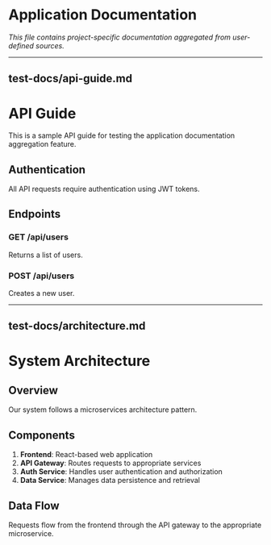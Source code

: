 # Application Documentation

_This file contains project-specific documentation aggregated from user-defined sources._

---

## test-docs/api-guide.md

# API Guide

This is a sample API guide for testing the application documentation aggregation feature.

## Authentication

All API requests require authentication using JWT tokens.

## Endpoints

### GET /api/users
Returns a list of users.

### POST /api/users
Creates a new user.

---

## test-docs/architecture.md

# System Architecture

## Overview

Our system follows a microservices architecture pattern.

## Components

1. **Frontend**: React-based web application
2. **API Gateway**: Routes requests to appropriate services
3. **Auth Service**: Handles user authentication and authorization
4. **Data Service**: Manages data persistence and retrieval

## Data Flow

Requests flow from the frontend through the API gateway to the appropriate microservice.
